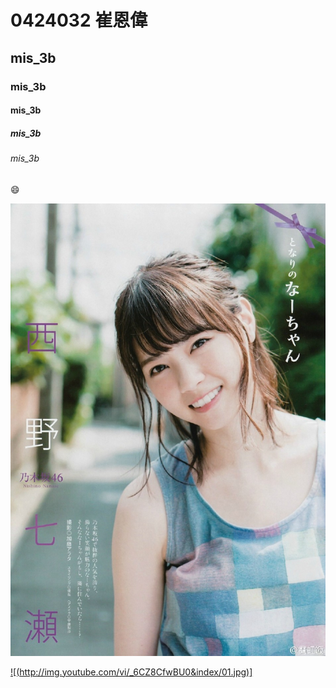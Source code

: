 # 0424032 崔恩偉
## mis_3b
### mis_3b
#### mis_3b
##### mis_3b
###### mis_3b

:smile:

![](七瀨.jpg "七瀨")

[![(http://img.youtube.com/vi/_6CZ8CfwBU0&index/01.jpg)]](https://www.youtube.com/watch?v=_6CZ8CfwBU0&index=1&list=LL91f_wFgAilz_UvcuqCHYbA "")
